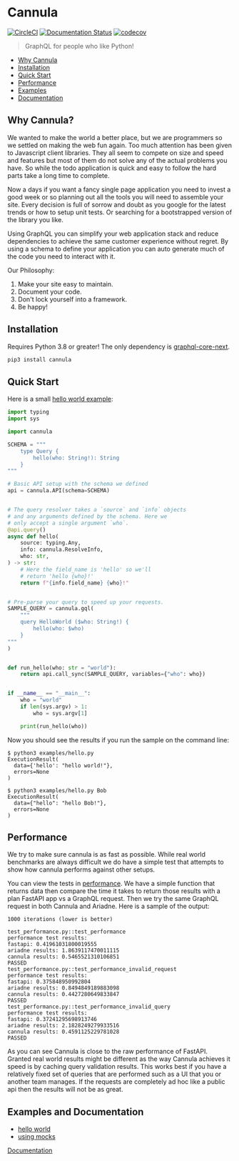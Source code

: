 # Cannula

[![CircleCI](https://circleci.com/gh/rmyers/cannula.svg?style=shield)](https://circleci.com/gh/rmyers/cannula)
[![Documentation Status](https://readthedocs.org/projects/cannula/badge/?version=main)](https://cannula.readthedocs.io/en/main/?badge=main)
[![codecov](https://codecov.io/gh/rmyers/cannula/branch/main/graph/badge.svg?token=4OOWACS3QD)](https://codecov.io/gh/rmyers/cannula)

> GraphQL for people who like Python!

* [Why Cannula](#why)
* [Installation](#install)
* [Quick Start](#start)
* [Performance](#performance)
* [Examples](#examples)
* [Documentation](https://cannula.readthedocs.io/)

<h2 id="why">Why Cannula?</h2>

We wanted to make the world a better place, but we are programmers so we settled
on making the web fun again. Too much attention has been given to Javascript
client libraries. They all seem to compete on size and speed and features but
most of them do not solve any of the actual problems you have. So while the
todo application is quick and easy to follow the hard parts take a long time
to complete.

Now a days if you want a fancy single page application you need to invest a
good week or so planning out all the tools you will need to assemble your site.
Every decision is full of sorrow and doubt as you google for the latest trends
or how to setup unit tests. Or searching for a bootstrapped version of the
library you like.

Using GraphQL you can simplify your web application stack and reduce
dependencies to achieve the same customer experience without regret. By using
a schema to define your application you can auto generate much of the code
you need to interact with it.

Our Philosophy:
1. Make your site easy to maintain.
2. Document your code.
3. Don't lock yourself into a framework.
4. Be happy!

<h2 id="install">Installation</h2>

Requires Python 3.8 or greater! The only dependency is
[graphql-core-next](https://graphql-core-next.readthedocs.io/en/latest/).

```bash
pip3 install cannula
```

<h2 id="start">Quick Start</h2>

Here is a small [hello world example](examples/hello.py):

```python
import typing
import sys

import cannula

SCHEMA = """
    type Query {
        hello(who: String!): String
    }
"""

# Basic API setup with the schema we defined
api = cannula.API(schema=SCHEMA)


# The query resolver takes a `source` and `info` objects
# and any arguments defined by the schema. Here we
# only accept a single argument `who`.
@api.query()
async def hello(
    source: typing.Any,
    info: cannula.ResolveInfo,
    who: str,
) -> str:
    # Here the field_name is 'hello' so we'll
    # return 'hello {who}!'
    return f"{info.field_name} {who}!"


# Pre-parse your query to speed up your requests.
SAMPLE_QUERY = cannula.gql(
    """
    query HelloWorld ($who: String!) {
        hello(who: $who)
    }
"""
)


def run_hello(who: str = "world"):
    return api.call_sync(SAMPLE_QUERY, variables={"who": who})


if __name__ == "__main__":
    who = "world"
    if len(sys.argv) > 1:
        who = sys.argv[1]

    print(run_hello(who))

```

Now you should see the results if you run the sample on the command line:

```
$ python3 examples/hello.py
ExecutionResult(
  data={'hello': "hello world!"},
  errors=None
)

$ python3 examples/hello.py Bob
ExecutionResult(
  data={"hello": "hello Bob!"},
  errors=None
)
```

<h2 id="performance">Performance</h2>

We try to make sure cannula is as fast as possible. While real world benchmarks are always difficult we do have a simple test that attempts to show how cannula performs against other setups.

You can view the tests in [performance](performance/test_performance.py). We have a simple function that returns data then compare the time it takes to return those results with a plan FastAPI app vs a GraphQL request. Then we try the same GraphQL request in both Cannula and Ariadne. Here is a sample of the output:

```
1000 iterations (lower is better)

test_performance.py::test_performance
performance test results:
fastapi: 0.41961031800019555
ariadne results: 1.8639117470011115
cannula results: 0.5465521310106851
PASSED
test_performance.py::test_performance_invalid_request
performance test results:
fastapi: 0.375848950992804
ariadne results: 0.8494849189883098
cannula results: 0.4427280649833847
PASSED
test_performance.py::test_performance_invalid_query
performance test results:
fastapi: 0.37241295698913746
ariadne results: 2.1828249279933516
cannula results: 0.4591125229781028
PASSED
```

As you can see Cannula is close to the raw performance of FastAPI. Granted real world results might be different as the way Cannula achieves it speed is by caching query validation results. This works best if you have a relatively fixed set of queries that are performed such as a UI that you or another team manages. If the requests are completely ad hoc like a public api then the results will not be as great.

<h2 id="examples">Examples and Documentation</h2>

* [hello world](examples/hello.py)
* [using mocks](examples/mocks.py)

[Documentation](https://cannula.readthedocs.io/)

